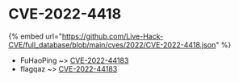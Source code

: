 # CVE-2022-4418
{% embed url="https://github.com/Live-Hack-CVE/full_database/blob/main/cves/2022/CVE-2022-4418.json" %}

* FuHaoPing ~> [CVE-2022-44183](https://www.alice-snow.ru/2022/database/cve-2022-4418/cve-2022-44183-fuhaoping)
* flagqaz ~> [CVE-2022-44183](https://www.alice-snow.ru/2022/database/cve-2022-4418/cve-2022-44183-flagqaz)